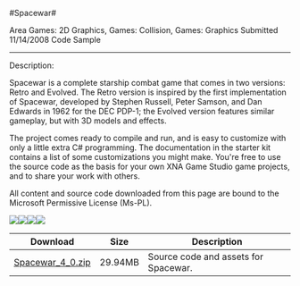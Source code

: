 #Spacewar#

Area
Games: 2D Graphics, Games: Collision, Games: Graphics
Submitted
11/14/2008
Code Sample

---

Description:

Spacewar is a complete starship combat game that comes in two versions: Retro and Evolved. The Retro version is inspired by the first implementation of Spacewar, developed by Stephen Russell, Peter Samson, and Dan Edwards in 1962 for the DEC PDP-1; the Evolved version features similar gameplay, but with 3D models and effects.

The project comes ready to compile and run, and is easy to customize with only a little extra C# programming. The documentation in the starter kit contains a list of some customizations you might make. You're free to use the source code as the basis for your own XNA Game Studio game projects, and to share your work with others.


All content and source code downloaded from this page are bound to the Microsoft Permissive License (Ms-PL).

![](https://github.com/simondarksidej/XNAGameStudio/blob/master/Images/Spacewar1_thumb.jpg)![](https://github.com/simondarksidej/XNAGameStudio/blob/master/Images/Spacewar2_thumb.jpg)![](https://github.com/simondarksidej/XNAGameStudio/blob/master/Images/Spacewar3_thumb.jpg)![](https://github.com/simondarksidej/XNAGameStudio/blob/master/Images/Spacewar4_thumb.jpg)		

 
Download | Size | Description
---|---|---|
[Spacewar_4_0.zip](https://github.com/simondarksidej/XNAGameStudio/blob/master/Samples/Spacewar_4_0.zip?raw=true) | 29.94MB | Source code and assets for Spacewar. 